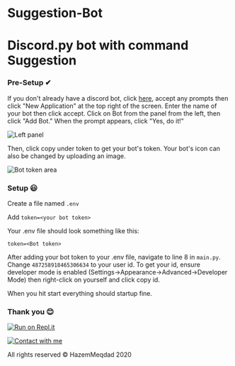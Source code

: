 # Suggestion-Bot
# Discord.py bot with command Suggestion


### Pre-Setup ✔

If you don't already have a discord bot, click [here](https://discordapp.com/developers/), accept any prompts then click "New Application" at the top right of the screen.  Enter the name of your bot then click accept.  Click on Bot from the panel from the left, then click "Add Bot."  When the prompt appears, click "Yes, do it!" 

![Left panel](https://i.imgur.com/hECJYWK.png)

Then, click copy under token to get your bot's token. Your bot's icon can also be changed by uploading an image.

![Bot token area](https://i.imgur.com/da0ktMC.png)

### Setup 😃

Create a file named `.env`

Add `token=<your bot token>`

Your .env file should look something like this:

```
token=<Bot token>
```

After adding your bot token to your .env file, navigate to line 8 in `main.py`. Change  `487258918465306634` to your user id. To get your id, ensure developer mode is enabled (Settings->Appearance->Advanced->Developer Mode) then right-click on yourself and click copy id.

When you hit start everything should startup fine.

### Thank you 😊

[![Run on Repl.it](http://i8.ae/a3UWz)](https://repl.it/@hazemmeqdad/Suggestion-Bot)

[![Contact with me](http://i8.ae/KmScX)](https://discordapp.com/channels/@me/740700552593145876)

All rights reserved © HazemMeqdad 2020
